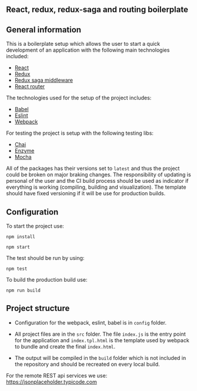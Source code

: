 ## **React, redux, redux-saga and routing boilerplate**

## General information

This is a boilerplate setup which allows the user to start a quick development of an application with the following main technologies included:

-   [React](https://reactjs.org/)
-   [Redux](https://redux.js.org/)
-   [Redux saga middleware](https://redux-saga.js.org/)
-   [React router](https://reactrouter.com/)

The technologies used for the setup of the project includes:

-   [Babel](https://babeljs.io/)
-   [Eslint](https://eslint.org/)
-   [Webpack](https://webpack.js.org/)

For testing the project is setup with the following testing libs:

-   [Chai](https://www.chaijs.com/)
-   [Enzyme](https://enzymejs.github.io/enzyme/?utm_source=next.36kr.com)
-   [Mocha](https://mochajs.org/)

All of the packages has their versions set to `latest` and thus the project could be broken on major braking changes. The responsibility of updating is personal of the user and the CI build process should be used as indicator if everything is working (compiling, building and visualization). The template should have fixed versioning if it will be use for production builds.

## Configuration

To start the project use:

`npm install`

`npm start`

The test should be run by using:

`npm test`

To build the production build use:

`npm run build`

## Project structure

-   Configuration for the webpack, eslint, babel is in `config` folder.

-   All project files are in the `src` folder. The file `index.js` is the entry point for the application and `index.tpl.html` is the template used by webpack to bundle and create the final `index.html`.
-   The output will be compiled in the `build` folder which is not included in the repository and should be recreated on every local build.

For the remote REST api services we use:
https://jsonplaceholder.typicode.com

